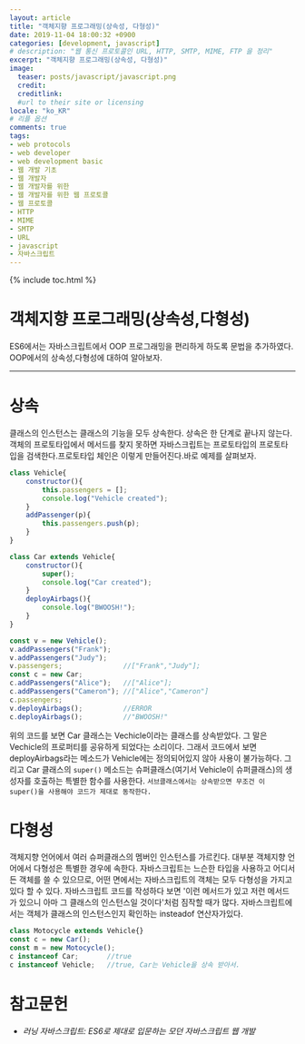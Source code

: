 ```yaml
---
layout: article
title: "객체지향 프로그래밍(상속성, 다형성)"
date: 2019-11-04 18:00:32 +0900
categories: [development, javascript]
# description: "웹 통신 프로토콜인 URL, HTTP, SMTP, MIME, FTP 을 정리"
excerpt: "객체지향 프로그래밍(상속성, 다형성)"
image:
  teaser: posts/javascript/javascript.png
  credit: 
  creditlink: 
  #url to their site or licensing
locale: "ko_KR"
# 리플 옵션
comments: true
tags:
- web protocols
- web developer
- web development basic
- 웹 개발 기초
- 웹 개발자
- 웹 개발자를 위한
- 웹 개발자를 위한 웹 프로토콜
- 웹 프로토콜
- HTTP
- MIME
- SMTP
- URL
- javascript
- 자바스크립트
---
```

{% include toc.html %}

# 객체지향 프로그래밍(상속성,다형성)
ES6에서는 자바스크립트에서 OOP 프로그래밍을 편리하게 하도록 문법을 추가하였다. OOP에서의 상속성,다형성에 대하여 알아보자.

---

# 상속
클래스의 인스턴스는 클래스의 기능을 모두 상속한다. 상속은 한 단계로 끝나지 않는다. 객체의 프로토타입에서 메서드를 찾지 못하면 자바스크립트는 프로토타입의 프로토타입을 검색한다.프로토타입 체인은 이렇게 만들어진다.바로 예제를 살펴보자.

```javascript
class Vehicle{
    constructor(){
        this.passengers = [];
        console.log("Vehicle created");
    }
    addPassenger(p){
        this.passengers.push(p);
    }
}

class Car extends Vehicle{
    constructor(){
        super();
        console.log("Car created");
    }
    deployAirbags(){
        console.log("BWOOSH!");
    }
}

const v = new Vehicle();
v.addPassengers("Frank");
v.addPassengers("Judy");
v.passengers;               //["Frank","Judy"];
const c = new Car;
c.addPassengers("Alice");   //["Alice"];
c.addPassengers("Cameron"); //["Alice","Cameron"]
c.passengers;
v.deployAirbags();          //ERROR
c.deployAirbags();          //"BWOOSH!"
```

위의 코드를 보면 Car 클래스는 Vechicle이라는 클래스를 상속받았다. 그 말은 Vechicle의 프로퍼티를 공유하게 되었다는 소리이다. 그래서 코드에서 보면 deployAirbags라는 메소드가 Vehicle에는 정의되어있지 않아 사용이 불가능하다. 그리고 Car 클래스의 `super()` 메소드는 슈퍼클래스(여기서 Vehicle이 슈퍼클래스)의 생성자를 호출하는 특별한 함수를 사용한다.
`서브클래스에서는 상속받으면 무조건 이 super()을 사용해야 코드가 제대로 동작한다.`


# 다형성
객체지향 언어에서 여러 슈퍼클래스의 멤버인 인스턴스를 가르킨다. 대부분 객체지향 언어에서 다형성은 특별한 경우에 속한다. 자바스크립트는 느슨한 타입을 사용하고 어디서든 객체를 쓸 수 있으므로, 어떤 면에서는 자바스크립트의 객체는 모두 다형성을 가지고 있다 할 수 있다. 자바스크립트 코드를 작성하다 보면 '이런 메서드가 있고 저런 메서드가 있으니 아마 그 클래스의 인스턴스일 것이다'처럼 짐작할 때가 많다. 자바스크립트에서는 객체가 클래스의 인스턴스인지 확인하는 insteadof 연산자가있다.

```javascript
class Motocycle extends Vehicle{}
const c = new Car();
const m = new Motocycle();
c instanceof Car;       //true
c instanceof Vehicle;   //true, Car는 Vehicle을 상속 받아서.
```

# 참고문헌
- *러닝 자바스크립트: ES6로 제대로 입문하는 모던 자바스크립트 웹 개발*